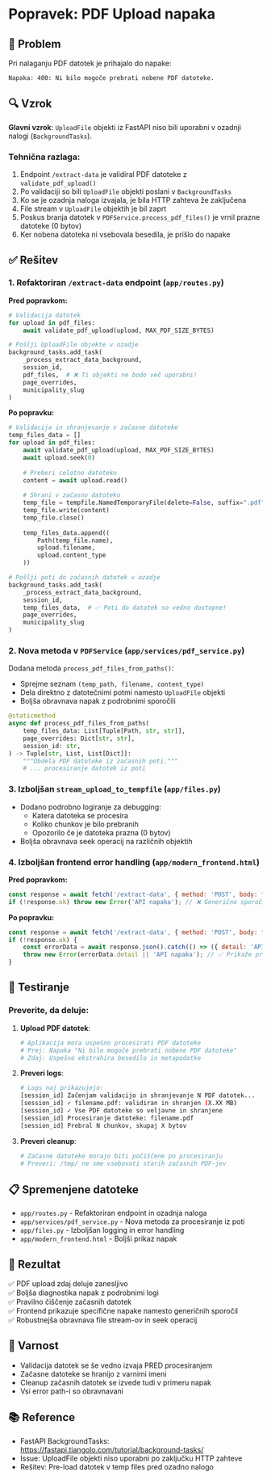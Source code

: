 # Popravek: PDF Upload napaka

## 🐛 Problem

Pri nalaganju PDF datotek je prihajalo do napake:
```
Napaka: 400: Ni bilo mogoče prebrati nobene PDF datoteke.
```

## 🔍 Vzrok

**Glavni vzrok**: `UploadFile` objekti iz FastAPI niso bili uporabni v ozadnji nalogi (`BackgroundTasks`).

### Tehnična razlaga:
1. Endpoint `/extract-data` je validiral PDF datoteke z `validate_pdf_upload()` 
2. Po validaciji so bili `UploadFile` objekti poslani v `BackgroundTasks`
3. Ko se je ozadnja naloga izvajala, je bila HTTP zahteva že zaključena
4. File stream v `UploadFile` objektih je bil zaprt
5. Poskus branja datotek v `PDFService.process_pdf_files()` je vrnil prazne datoteke (0 bytov)
6. Ker nobena datoteka ni vsebovala besedila, je prišlo do napake

## ✅ Rešitev

### 1. Refaktoriran `/extract-data` endpoint (`app/routes.py`)

**Pred popravkom:**
```python
# Validacija datotek
for upload in pdf_files:
    await validate_pdf_upload(upload, MAX_PDF_SIZE_BYTES)

# Pošlji UploadFile objekte v ozadje
background_tasks.add_task(
    _process_extract_data_background,
    session_id,
    pdf_files,  # ❌ Ti objekti ne bodo več uporabni!
    page_overrides,
    municipality_slug
)
```

**Po popravku:**
```python
# Validacija in shranjevanje v začasne datoteke
temp_files_data = []
for upload in pdf_files:
    await validate_pdf_upload(upload, MAX_PDF_SIZE_BYTES)
    await upload.seek(0)
    
    # Preberi celotno datoteko
    content = await upload.read()
    
    # Shrani v začasno datoteko
    temp_file = tempfile.NamedTemporaryFile(delete=False, suffix=".pdf")
    temp_file.write(content)
    temp_file.close()
    
    temp_files_data.append((
        Path(temp_file.name),
        upload.filename,
        upload.content_type
    ))

# Pošlji poti do začasnih datotek v ozadje
background_tasks.add_task(
    _process_extract_data_background,
    session_id,
    temp_files_data,  # ✅ Poti do datotek so vedno dostopne!
    page_overrides,
    municipality_slug
)
```

### 2. Nova metoda v `PDFService` (`app/services/pdf_service.py`)

Dodana metoda `process_pdf_files_from_paths()`:
- Sprejme seznam `(temp_path, filename, content_type)`
- Dela direktno z datotečnimi potmi namesto `UploadFile` objekti
- Boljša obravnava napak z podrobnimi sporočili

```python
@staticmethod
async def process_pdf_files_from_paths(
    temp_files_data: List[Tuple[Path, str, str]],
    page_overrides: Dict[str, str],
    session_id: str,
) -> Tuple[str, List, List[Dict]]:
    """Obdela PDF datoteke iz začasnih poti."""
    # ... procesiranje datotek iz poti
```

### 3. Izboljšan `stream_upload_to_tempfile` (`app/files.py`)

- Dodano podrobno logiranje za debugging:
  - Katera datoteka se procesira
  - Koliko chunkov je bilo prebranih
  - Opozorilo če je datoteka prazna (0 bytov)
- Boljša obravnava seek operacij na različnih objektih

### 4. Izboljšan frontend error handling (`app/modern_frontend.html`)

**Pred popravkom:**
```javascript
const response = await fetch('/extract-data', { method: 'POST', body: formData });
if (!response.ok) throw new Error('API napaka'); // ❌ Generično sporočilo
```

**Po popravku:**
```javascript
const response = await fetch('/extract-data', { method: 'POST', body: formData });
if (!response.ok) {
    const errorData = await response.json().catch(() => ({ detail: 'API napaka' }));
    throw new Error(errorData.detail || 'API napaka'); // ✅ Prikaže pravo napako
}
```

## 🧪 Testiranje

### Preverite, da deluje:

1. **Upload PDF datotek**:
   ```bash
   # Aplikacija mora uspešno procesirati PDF datoteke
   # Prej: Napaka "Ni bilo mogoče prebrati nobene PDF datoteke"
   # Zdaj: Uspešno ekstrahira besedilo in metapodatke
   ```

2. **Preveri logs**:
   ```bash
   # Logs naj prikazujejo:
   [session_id] Začenjam validacijo in shranjevanje N PDF datotek...
   [session_id] ✓ filename.pdf: validiran in shranjen (X.XX MB)
   [session_id] ✓ Vse PDF datoteke so veljavne in shranjene
   [session_id] Procesiranje datoteke: filename.pdf
   [session_id] Prebral N chunkov, skupaj X bytov
   ```

3. **Preveri cleanup**:
   ```bash
   # Začasne datoteke morajo biti počiščene po procesiranju
   # Preveri: /tmp/ ne sme vsebovati starih začasnih PDF-jev
   ```

## 📋 Spremenjene datoteke

- `app/routes.py` - Refaktoriran endpoint in ozadnja naloga
- `app/services/pdf_service.py` - Nova metoda za procesiranje iz poti
- `app/files.py` - Izboljšan logging in error handling
- `app/modern_frontend.html` - Boljši prikaz napak

## 🎯 Rezultat

✅ PDF upload zdaj deluje zanesljivo  
✅ Boljša diagnostika napak z podrobnimi logi  
✅ Pravilno čiščenje začasnih datotek  
✅ Frontend prikazuje specifične napake namesto generičnih sporočil  
✅ Robustnejša obravnava file stream-ov in seek operacij  

## 🔐 Varnost

- Validacija datotek se še vedno izvaja PRED procesiranjem
- Začasne datoteke se hranijo z varnimi imeni
- Cleanup začasnih datotek se izvede tudi v primeru napak
- Vsi error path-i so obravnavani

## 📚 Reference

- FastAPI BackgroundTasks: https://fastapi.tiangolo.com/tutorial/background-tasks/
- Issue: UploadFile objekti niso uporabni po zaključku HTTP zahteve
- Rešitev: Pre-load datotek v temp files pred ozadno nalogo
